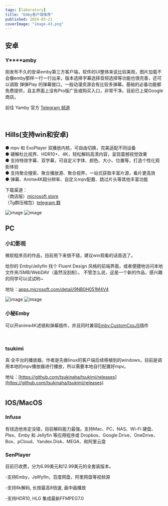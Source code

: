 ```yaml
---
tags: [laboratory]
title: "Emby客户端推荐"
published: 2024-05-21
coverImage: "image-43.png"
---
```


## 安卓

### **Y****amby**

刚发布不久的安卓emby第三方客户端，软件的UI整体来说比较美观，图片加载不会像emby那样一行一行出来，版本选择字幕选择音频选择等功能也很完善，还可以调取 弹弹Play 的弹幕接口，一般动漫资源会有比较多弹幕。基础的必备功能都免费提供，且主界面上没有Pro版广告或购买入口，非常干净。目前已上架Google商店。

前往 Yamby 官方 [Telegram 频道](https://t.me/yamby_release)

<picture>
    <source srcset="https://s3.catcat.blog/images/2024/05/image-43.avif" type="image/avif">
    <source srcset="https://s3.catcat.blog/images/2024/05/image-43.webp" type="image/webp">
    <img src="https://s3.catcat.blog/images/2024/05/image-43.jpg" alt="" loading="lazy">
</picture>

<picture>
    <source srcset="https://s3.catcat.blog/images/2024/05/image-42.avif" type="image/avif">
    <source srcset="https://s3.catcat.blog/images/2024/05/image-42.webp" type="image/webp">
    <img src="https://s3.catcat.blog/images/2024/05/image-42.jpg" alt="" loading="lazy">
</picture>

## Hills(支持win和安卓)

● mpv 和 ExoPlayer 双播放内核，可自由切换，完美适配不同设备  
● 硬解杜比视界、HDR10+、4K，轻松解码高清内容，呈现震撼视觉效果  
● 支持特效字幕、双字幕，可自定义字体、颜色、大小、位置等，打造个性化观影体验  
● 支持聚合搜索、聚合播放源、聚合视界，一站式获取丰富片源，看片更高效  
● 弹幕、Anime4K超分辨率、自定义mpv配置、跳过片头等其他丰富功能

下载渠道：  
（商店版）[microsoft store](https://apps.microsoft.com/detail/9NXNZFRLLWZX)  
（Tg群压缩包）[telegram 群](https://t.me/HillsChat/113981)

<picture>
    <source srcset="https://s3.catcat.blog/images/2024/05/image-52-scaled.avif" type="image/avif">
    <source srcset="https://s3.catcat.blog/images/2024/05/image-52-scaled.webp" type="image/webp">
    <img src="https://s3.catcat.blog/images/2024/05/image-52-scaled.jpg" alt="image" loading="lazy">
</picture>

<picture>
    <source srcset="https://s3.catcat.blog/images/2024/05/image-53.avif" type="image/avif">
    <source srcset="https://s3.catcat.blog/images/2024/05/image-53.webp" type="image/webp">
    <img src="https://s3.catcat.blog/images/2024/05/image-53.jpg" alt="image" loading="lazy">
</picture>

## PC

### 小幻影视

微软程序员的作品，目前用下来很不错，建议win观看的话首选了。

给你的 Emby/Jellyfin 找个 Fluent Design 风格的前端界面，或者便捷地访问本地文件夹/SMB/WebDAV（虽然没刮削）。 不管怎么说，这是一个新的作品，感兴趣的同学可以试试哟~

地址：[apps.microsoft.com/detail/9NB0H051M4V4](http://apps.microsoft.com/detail/9NB0H051M4V4)

<picture>
    <source srcset="https://s3.catcat.blog/images/2024/05/image-50-scaled.avif" type="image/avif">
    <source srcset="https://s3.catcat.blog/images/2024/05/image-50-scaled.webp" type="image/webp">
    <img src="https://s3.catcat.blog/images/2024/05/image-50-scaled.jpg" alt="image" loading="lazy">
</picture>

<picture>
    <source srcset="https://s3.catcat.blog/images/2024/05/image-51-scaled.avif" type="image/avif">
    <source srcset="https://s3.catcat.blog/images/2024/05/image-51-scaled.webp" type="image/webp">
    <img src="https://s3.catcat.blog/images/2024/05/image-51-scaled.jpg" alt="image" loading="lazy">
</picture>

### 小秘Emby

可以开anime4K滤镜和弹幕插件，并且同时兼容[Emby.CustomCssJS](https://github.com/Shurelol/Emby.CustomCssJS)插件

<picture>
    <source srcset="https://s3.catcat.blog/images/2024/05/image-38.avif" type="image/avif">
    <source srcset="https://s3.catcat.blog/images/2024/05/image-38.webp" type="image/webp">
    <img src="https://s3.catcat.blog/images/2024/05/image-38.jpg" alt="" loading="lazy">
</picture>

<picture>
    <source srcset="https://s3.catcat.blog/images/2024/05/image-39.avif" type="image/avif">
    <source srcset="https://s3.catcat.blog/images/2024/05/image-39.webp" type="image/webp">
    <img src="https://s3.catcat.blog/images/2024/05/image-39.jpg" alt="" loading="lazy">
</picture>

### **tsukimi**

真·全平台的播放器，作者是先做linux的客户端后续移植到的windows，目前是调用本地的mpv播放器进行播放，所以需要本地自行配置好mpv。

地址：[https://github.com/tsukinaha/tsukimi/releases](https://github.com/tsukinaha/tsukimi/releases)

<picture>
    <source srcset="https://s3.catcat.blog/images/2024/05/image-41.avif" type="image/avif">
    <source srcset="https://s3.catcat.blog/images/2024/05/image-41.webp" type="image/webp">
    <img src="https://s3.catcat.blog/images/2024/05/image-41.jpg" alt="" loading="lazy">
</picture>

## IOS/MacOS

### Infuse

有钱选他肯定没错，目前解码能力最强。支持Mac、PC、NAS、Wi-Fi 硬盘、Plex、Emby 和 Jellyfin 等应用程序或 Dropbox、Google Drive、OneDrive、Box、pCloud、Yandex.Disk、MEGA、和阿里云盘

### SenPlayer

目前已收费，分为6.99美元和12.99美元的全套装版本。

\-支持Emby，Jellfyfin，百度网盘，阿里网盘等视频源

\-支持8k解码, 长按最高8倍速, 画中画播放

\-支持HDR10, HLG 集成最新FFMPEG7.0

<picture>
    <source srcset="https://s3.catcat.blog/images/2024/05/305f4503f60eafeafeabfac2aa887094_720.avif" type="image/avif">
    <source srcset="https://s3.catcat.blog/images/2024/05/305f4503f60eafeafeabfac2aa887094_720.webp" type="image/webp">
    <img src="https://s3.catcat.blog/images/2024/05/305f4503f60eafeafeabfac2aa887094_720.jpg" alt="" loading="lazy">
</picture>

<picture>
    <source srcset="https://s3.catcat.blog/images/2024/05/0ccd7d578f76de607f5259dd33528123_720.avif" type="image/avif">
    <source srcset="https://s3.catcat.blog/images/2024/05/0ccd7d578f76de607f5259dd33528123_720.webp" type="image/webp">
    <img src="https://s3.catcat.blog/images/2024/05/0ccd7d578f76de607f5259dd33528123_720.jpg" alt="" loading="lazy">
</picture>

<picture>
    <source srcset="https://s3.catcat.blog/images/2024/05/556afc237ad3d3b581d5b91c28bab100_720.avif" type="image/avif">
    <source srcset="https://s3.catcat.blog/images/2024/05/556afc237ad3d3b581d5b91c28bab100_720.webp" type="image/webp">
    <img src="https://s3.catcat.blog/images/2024/05/556afc237ad3d3b581d5b91c28bab100_720.jpg" alt="" loading="lazy">
</picture>